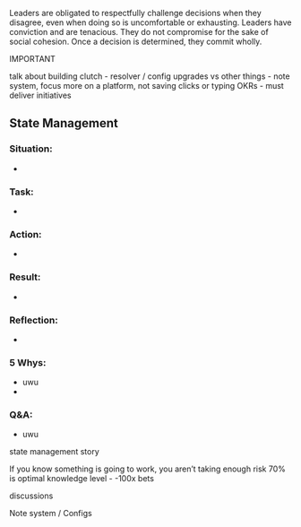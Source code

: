 Leaders are obligated to respectfully challenge decisions when they disagree, even when doing so is uncomfortable or exhausting. Leaders have conviction and are tenacious. They do not compromise for the sake of social cohesion. Once a decision is determined, they commit wholly.

IMPORTANT

talk about building clutch - resolver / config upgrades vs other things - note system, focus more on a platform, not saving clicks or typing
OKRs - must deliver initiatives


## State Management
### Situation:
-
  
### Task:
- 

### Action:
- 

### Result:
- 

### Reflection:
- 
### 5 Whys:
- uwu
- 

### Q&A:
- uwu

state management story

If you know something is going to work, you aren’t taking enough risk
70% is optimal knowledge level - -100x bets

discussions 

Note system / Configs
